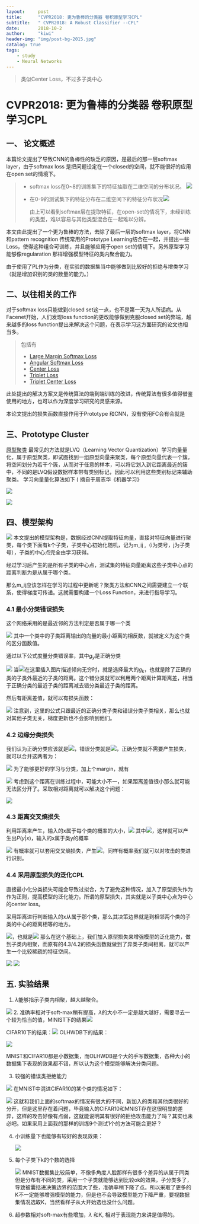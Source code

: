 ```yaml
---
layout:     post
title:      "CVPR2018: 更为鲁棒的分类器 卷积原型学习CPL"
subtitle:   " CVPR2018: A Robust Classifier --CPL"
date:       2018-10-2
author:     "kiwi"
header-img: "img/post-bg-2015.jpg"
catalog: true
tags:
    - study
    - Neural Networks
---
```


> 类似Center Loss，不过多子类中心

# CVPR2018: 更为鲁棒的分类器 卷积原型学习CPL

## 一、 论文概述

本篇论文提出了导致CNN的鲁棒性的缺乏的原因，是最后的那一层softmax layer，由于softmax loss 是把问题设定在一个closed的空间，就不能很好的应用在open set的情境下。

> - softmax loss在0~8的训练集下的特征抽取在二维空间的分布状况。
>![](https://i.loli.net/2019/05/06/5ccfb9a6da06b.png)
> - 在0-9的测试集下的特征分布在二维空间下的特征分布状况![](https://i.loli.net/2019/05/06/5ccfb9c23f2cf.png)
>
>   由上可以看到softmax层在提取特征，在open-set的情况下，未经训练的类型，难以容易与其他类型混合在一起难以分辨。



本文由此提出了一个更为鲁棒的方法，去除了最后一层的softmax layer，将CNN和pattern recognition 传统常用的Prototype Learning结合在一起，并提出一些Loss，使得这种组合可训练，并且能够应用于open set的情境下。另外原型学习能够像regularation 那样增强模型特征的类内聚合能力。

由于使用了PL作为分类，在实验的数据集当中能够做到比较好的拒绝与增类学习（就是增加识别的类的数量的能力。）

## 二、以往相关的工作

对于softmax loss只能做到closed set这一点，也不是第一天为人所诟病。从Facenet开始，人们发现loss function的更改能够做到克服closed set的弊端，越来越多的loss function提出来解决这个问题，在表示学习这方面研究的论文也相当多。

>包括有
>
>- [Large Margin Softmax Loss](http://proceedings.mlr.press/v48/liud16.pdf)
>- [Angular Softmax Loss](http://openaccess.thecvf.com/content_cvpr_2017/papers/Liu_SphereFace_Deep_Hypersphere_CVPR_2017_paper.pdf)
>- [Center Loss](https://ydwen.github.io/papers/WenECCV16.pdf)
>- [Triplet Loss](https://www.cv-foundation.org/openaccess/content_cvpr_2015/html/Schroff_FaceNet_A_Unified_2015_CVPR_paper.html)
>- [Triplet Center Loss](http://openaccess.thecvf.com/content_cvpr_2018/CameraReady/1632.pdf)

此处提出的解决方案又是传统算法的端到端训练的改进，传统算法有很多值得借鉴使用的地方，也可以作为深度学习研究的灵感来源。

本论文提出的损失函数直接作用于Prototype 和CNN，没有使用FC会有会就是

## 三、Prototype Cluster

[原型聚类](https://zhuanlan.zhihu.com/p/34256715) 最常见的方法就是LVQ（Learning Vector Quantization）学习向量量化，属于原型聚类，即试图找到一组原型向量来聚类，每个原型向量代表一个簇，将空间划分为若干个簇，从而对于任意的样本，可以将它划入到它距离最近的簇中，不同的是LVQ假设数据样本带有类别标记，因此可以利用这些类别标记来辅助聚类。 学习向量量化算法如下 ( 摘自于周志华《机器学习》

![](https://i.loli.net/2019/05/06/5ccfb9d0b49b1.png)

![](https://i.loli.net/2019/05/06/5ccfb9dd3bc50.png)
## 四、模型架构

![](https://i.loli.net/2019/05/06/5ccfb9e87a082.png)
本文提出的模型架构是，数据经过CNN提取特征向量，直接对特征向量进行聚类，每个类下面有k个子类，子类中心初始化随机，记为m_ij ,（i为类号，j为子类号），子类的中心点完全由学习获得。

经过学习后产生的是所有子类的中心点，测试集的特征向量距离这些子类中心点的距离判断为是从属于哪个类。

那么m_ij应该怎样在学习的过程中更新呢？聚类方法和CNN之间需要建立一个联系，使得梯度可传递。这就需要构建一个Loss Function，来进行指导学习。

### 4.1 最小分类错误损失

这个网络采用的是最近邻的方法判定是否属于哪一个类

![](https://i.loli.net/2019/05/06/5ccfb9f37684a.png)
其中一个类中的子类距离输出的向量的最小距离的相反数，就被定义为这个类的区分函数值。

通过以下公式度量分类错误率，其中$g_y$是正确分类

![](https://i.loli.net/2019/05/06/5ccfb9ff682d9.png)
当![在这里插入图片描述](https://img-blog.csdnimg.cn/20181111125732439.png)倾向无穷时，就是选择最大的$g_k$，也就是除了正确的类的子类外最近的子类的距离。这个错分类就可以利用两个距离计算距离差，相当于正确分类的最近子类的距离减去错分类最近子类的距离。

然后有距离差值，就可以有损失函数：

![](https://i.loli.net/2019/05/06/5ccfba074df7e.png)
注意到，这里的公式只跟最近的正确分类子类和错误分类子类相关，那么也就对其他子类无关，梯度更新也不会影响到他们。

### 4.2 边缘分类损失

我们认为正确分类应该就是![](https://i.loli.net/2019/05/06/5ccfba0e15677.png)，错误分类就是![](https://i.loli.net/2019/05/06/5ccfba18ef87b.png)，正确分类就不需要产生损失，就可以合并这两者为：

![](https://i.loli.net/2019/05/06/5ccfba2bd2020.png)
为了能够更好的学习与分类，加上个margin，就有

![](https://i.loli.net/2019/05/06/5ccfba5a8eaa4.png)
考虑到这个距离在训练过程中，可能大小不一，如果距离差值很小那么就可能无法区分开了。采取相对距离就可以解决这个问题：

![](https://i.loli.net/2019/05/06/5ccfba6230210.png)
### 4.3 距离交叉熵损失

利用距离来产生，输入的x属于每个类的概率的大小，![](https://i.loli.net/2019/05/06/5ccfba6b07811.png)
其中![](https://i.loli.net/2019/05/06/5ccfba78d56e4.png)，这样就可以产生出$P(y|x)$，输入的x属于类y的概率

![](https://i.loli.net/2019/05/06/5ccfba885535d.png)
有概率就可以套用交叉熵损失，产生![](https://i.loli.net/2019/05/06/5ccfba8f8828a.png)，同样有概率我们就可以对攻击的类进行识别。

### 4.4 采用原型损失的泛化CPL

直接最小化分类损失可能会导致过拟合，为了避免这种情况，加入了原型损失作为作为正则，提高模型的泛化能力。所谓的原型损失，其实就是以子类中心点为中心的center loss。

采用距离进行判断输入的x从属于那个类，那么其决策边界就是到相邻两个类的子类的中心的距离相等的地方。

![](https://i.loli.net/2019/05/06/5ccfbaa805c43.png)，也就是![](https://i.loli.net/2019/05/06/5ccfbac184cfb.png)
那么在这个基础上，我们加入原型损失来增强模型的泛化能力，做到子类内相聚，而原有的4.3/4.2的损失函数就做到了异类子类间相离，就可以产生一个比较稀疏的特征空间。

![](https://i.loli.net/2019/05/06/5ccfbad1516c2.png)
![](https://i.loli.net/2019/05/06/5ccfbada76056.png)

## 五. 实验结果

1. $\lambda$能够指示子类内相聚，越大越聚合。

![](https://i.loli.net/2019/05/06/5ccfbaef5ab34.png)
2. 准确率相对于soft-max稍有提高，$\lambda$的大小不一定是越大越好，需要寻去一个较为恰当的值，MINIST下的结果![](https://i.loli.net/2019/05/06/5ccfbafec968c.png)

   CIFAR10下的结果：![](https://i.loli.net/2019/05/06/5ccfbb07c1cd3.png)
   OLHWDB下的结果：

   ![](https://i.loli.net/2019/05/06/5ccfbb15032e6.png)

   MNIST和CIFAR10都是小数据集，而OLHWDB是个大的手写数据集，各种大小的数据集下表现的效果都不错，所以认为这个模型能够解决分类问题。

3.  较强的错误类拒绝能力

   ![](https://i.loli.net/2019/05/06/5ccfbb1f90742.png)
   在MNIST中混进CIFAR10的某个类的情况如下：

   ![](https://i.loli.net/2019/05/06/5ccfbb27994e3.png)
   这就和我们上面的softmax的情况有很大的不同，新加入的类和其他类很好的分开，但是这里存在着问题，毕竟输入的CIFAR10和MNIST存在这很明显的差异，这样的攻击好像有点弱，这就能说明其有很好的拒绝攻击能力了吗？其实也未必吧。如果采用上面我的那样的训练9个测试1个的方法可能会更好？

4. 小训练量下也能够有较好的表现效果：

   ![](https://i.loli.net/2019/05/06/5ccfbb318770b.png)
5. 每个子类下k的个数的选择

   ![](https://i.loli.net/2019/05/06/5ccfbb3a0859b.png)
   MNIST数据集比较简单，不像多角度人脸那样有很多个差异的从属于同类但是分布有不同的类，采用一个子类就能够达到比较ok的效果，子分类多了，导致被囊括进决策边界的范围大了些，准确率稍下降了点。所以采取了更多的K不一定能够增强模型的能力，但是也不会导致模型能力下降严重，要视数据集情况选取K，当然看样子从大开始选也没什么问题。

6. 超参数相对soft-max有些增加，$\lambda$ 和K, 相对于表现能力来讲是值得的。





